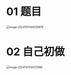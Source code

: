 # 01 题目

<img src="https://cvp.oss-cn-shanghai.aliyuncs.com/202411011443935.png" alt="image-20241101144338876" style="zoom:50%;" />



# 02 自己初做

<img src="https://cvp.oss-cn-shanghai.aliyuncs.com/202411011443268.png" alt="image-20241101144313186" style="zoom:50%;" />